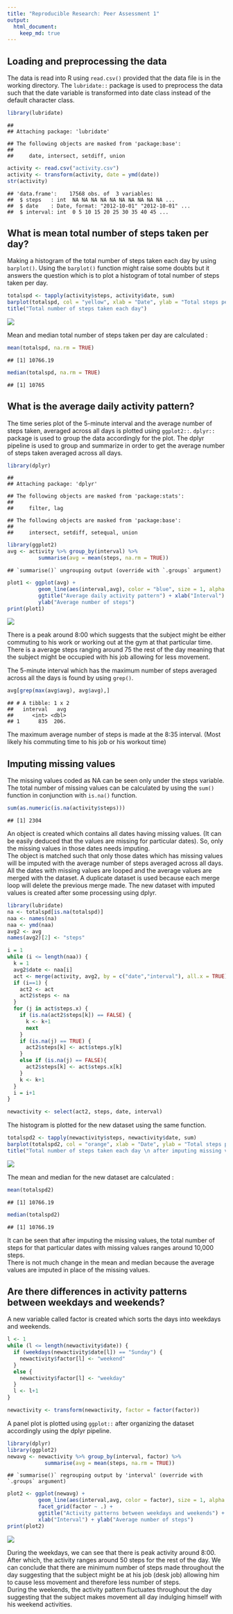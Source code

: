 ```yaml
---
title: "Reproducible Research: Peer Assessment 1"
output: 
  html_document:
    keep_md: true
---
```



## Loading and preprocessing the data

The data is read into R using `read.csv()` provided that the data file is in the working directory. The `lubridate::` package is used to preprocess the data such that the date variable is transformed into date class instead of the default character class.


```r
library(lubridate)
```

```
## 
## Attaching package: 'lubridate'
```

```
## The following objects are masked from 'package:base':
## 
##     date, intersect, setdiff, union
```

```r
activity <- read.csv("activity.csv")
activity <- transform(activity, date = ymd(date))
str(activity)
```

```
## 'data.frame':	17568 obs. of  3 variables:
##  $ steps   : int  NA NA NA NA NA NA NA NA NA NA ...
##  $ date    : Date, format: "2012-10-01" "2012-10-01" ...
##  $ interval: int  0 5 10 15 20 25 30 35 40 45 ...
```

## What is mean total number of steps taken per day?

Making a histogram of the total number of steps taken each day by using `barplot()`. Using the `barplot()` function might raise some doubts but it answers the question which is to plot a histogram of total number of steps taken per day.


```r
totalspd <- tapply(activity$steps, activity$date, sum)
barplot(totalspd, col = "yellow", xlab = "Date", ylab = "Total steps per day")
title("Total number of steps taken each day")
```

![](PA1_template_files/figure-html/histogram-1.png)<!-- -->

Mean and median total number of steps taken per day are calculated :


```r
mean(totalspd, na.rm = TRUE)
```

```
## [1] 10766.19
```

```r
median(totalspd, na.rm = TRUE)
```

```
## [1] 10765
```

## What is the average daily activity pattern?

The time series plot of the 5-minute interval and the average number of steps taken, averaged across all days is plotted using `ggplot2::`.
`dplyr::` package is used to group the data accordingly for the plot. The dplyr pipeline is used to group and summarize in order to get the average number of steps taken averaged across all days.


```r
library(dplyr)
```

```
## 
## Attaching package: 'dplyr'
```

```
## The following objects are masked from 'package:stats':
## 
##     filter, lag
```

```
## The following objects are masked from 'package:base':
## 
##     intersect, setdiff, setequal, union
```

```r
library(ggplot2)
avg <- activity %>% group_by(interval) %>% 
          summarise(avg = mean(steps, na.rm = TRUE))
```

```
## `summarise()` ungrouping output (override with `.groups` argument)
```

```r
plot1 <- ggplot(avg) + 
          geom_line(aes(interval,avg), color = "blue", size = 1, alpha = 0.5) +
          ggtitle("Average daily activity pattern") + xlab("Interval") + 
          ylab("Average number of steps")
print(plot1)
```

![](PA1_template_files/figure-html/time.series.plot.1-1.png)<!-- -->

There is a peak around 8:00 which suggests that the subject might be either commuting to his work or working out at the gym at that particular time. There is a average steps ranging around 75 the rest of the day meaning that the subject might be occupied with his job allowing for less movement.

The 5-minute interval which has the maximum number of steps averaged across all the days is found by using `grep()`.


```r
avg[grep(max(avg$avg), avg$avg),]
```

```
## # A tibble: 1 x 2
##   interval   avg
##      <int> <dbl>
## 1      835  206.
```

The maximum average number of steps is made at the 8:35 interval. (Most likely his commuting time to his job or his workout time)

## Imputing missing values

The missing values coded as NA can be seen only under the steps variable. The total number of missing values can be calculated by using the `sum()` function in conjunction with `is.na()` function.


```r
sum(as.numeric(is.na(activity$steps)))
```

```
## [1] 2304
```

An object is created which contains all dates having missing values. (It can be easily deduced that the values are missing for particular dates). So, only the missing values in those dates needs imputing.  
The object is matched such that only those dates which has missing values will be imputed with the average number of steps averaged across all days.
All the dates with missing values are looped and the average values are merged with the dataset.
A duplicate dataset is used because each merge loop will delete the previous merge made.
The new dataset with imputed values is created after some processing using dplyr.


```r
library(lubridate)
na <- totalspd[is.na(totalspd)]
naa <- names(na)
naa <- ymd(naa)
avg2 <- avg
names(avg2)[2] <- "steps"

i = 1
while (i <= length(naa)) {
  k = 1
  avg2$date <- naa[i]
  act <- merge(activity, avg2, by = c("date","interval"), all.x = TRUE)
  if (i==1) {
    act2 <- act
    act2$steps <- na
  }
  for (j in act$steps.x) {
    if (is.na(act2$steps[k]) == FALSE) {
      k <- k+1
      next
    }
    if (is.na(j) == TRUE) {
      act2$steps[k] <- act$steps.y[k]
    }
    else if (is.na(j) == FALSE){
      act2$steps[k] <- act$steps.x[k]
    }
    k <- k+1
  }
  i = i+1
}

newactivity <- select(act2, steps, date, interval)
```

The histogram is plotted for the new dataset using the same function.


```r
totalspd2 <- tapply(newactivity$steps, newactivity$date, sum)
barplot(totalspd2, col = "orange", xlab = "Date", ylab = "Total steps per day")
title("Total number of steps taken each day \n after imputing missing values")
```

![](PA1_template_files/figure-html/histogram.new-1.png)<!-- -->

The mean and median for the new dataset are calculated :


```r
mean(totalspd2)
```

```
## [1] 10766.19
```

```r
median(totalspd2)
```

```
## [1] 10766.19
```

It can be seen that after imputing the missing values, the total number of steps for that particular dates with missing values ranges around 10,000 steps.  
There is not much change in the mean and median because the average values are imputed in place of the missing values.

## Are there differences in activity patterns between weekdays and weekends?

A new variable called factor is created which sorts the days into weekdays and weekends.


```r
l <- 1
while (l <= length(newactivity$date)) {
  if (weekdays(newactivity$date[l]) == "Sunday") {
    newactivity$factor[l] <- "weekend"
  }
  else {
    newactivity$factor[l] <- "weekday"
  }
  l <- l+1
}

newactivity <- transform(newactivity, factor = factor(factor))
```

A panel plot is plotted using `ggplot::` after organizing the dataset accordingly using the dplyr pipeline.


```r
library(dplyr)
library(ggplot2)
newavg <- newactivity %>% group_by(interval, factor) %>% 
            summarise(avg = mean(steps, na.rm = TRUE))
```

```
## `summarise()` regrouping output by 'interval' (override with `.groups` argument)
```

```r
plot2 <- ggplot(newavg) + 
          geom_line(aes(interval,avg, color = factor), size = 1, alpha = 0.5) + 
          facet_grid(factor ~ .) +
          ggtitle("Activity patterns between weekdays and weekends") + 
          xlab("Interval") + ylab("Average number of steps")
print(plot2)
```

![](PA1_template_files/figure-html/panel.plot-1.png)<!-- -->

During the weekdays, we can see that there is peak activity around 8:00. After which, the activity ranges around 50 steps for the rest of the day. We can conclude that there are minimum number of steps made throughout the day suggesting that the subject might be at his job (desk job) allowing him to cause less movement and therefore less number of steps.  
During the weekends, the activity pattern fluctuates throughout the day suggesting that the subject makes movement all day indulging himself with his weekend activities.
